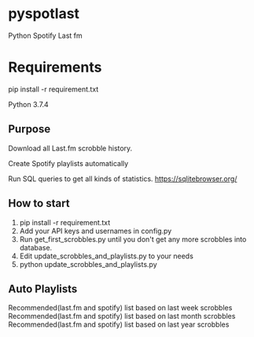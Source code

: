 # pyspotlast
Python Spotify Last fm

# Requirements

pip install -r requirement.txt

Python 3.7.4

Purpose
------------

Download all Last.fm scrobble history.

Create Spotify playlists automatically

Run SQL queries to get all kinds of statistics.
https://sqlitebrowser.org/

How to start
------------

1. pip install -r requirement.txt
2. Add your API keys and usernames in config.py
3. Run get_first_scrobbles.py until you don't get any more scrobbles into database.
4. Edit update_scrobbles_and_playlists.py to your needs
5. python update_scrobbles_and_playlists.py


Auto Playlists
------------
Recommended(last.fm and spotify) list based on last week scrobbles
Recommended(last.fm and spotify) list based on last month scrobbles
Recommended(last.fm and spotify) list based on last year scrobbles

